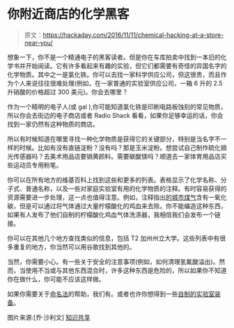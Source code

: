 # 你附近商店的化学黑客

> 原文：<https://hackaday.com/2016/11/11/chemical-hacking-at-a-store-near-you/>

想象一下，你不是一个精通电子的黑客读者。但是你在车库拍卖中找到一本旧的化学书并开始阅读。它有许多看起来有趣的实验，但它们都需要有奇怪的异国名字的化学物质。其中之一是氯化铁。你可以去找一家科学供应公司，但这很贵，而且作为个人来说往往很难处理(例如，在一家普通的实验室供应公司，一箱 6 升的 2.5 升硝酸的价格超过 300 美元)。你会去哪里？

作为一个精明的电子人(或 gal ),你可能知道氯化铁是印刷电路板蚀刻的常见物质，所以你会去街边的电子商店或者 Radio Shack 看看，如果你足够幸运的话，你会找到一家仍然有这种物质的商店。

所以有时候知道在哪里寻找一种化学物质是获得它的关键部分，特别是当名字不一样的时候。比如有没有直链淀粉？没有吗？那是玉米淀粉。想尝试自己制作硫化镉光传感器吗？去美术用品店要镉黄颜料。需要碳酸镁吗？顺道去一家体育用品店买些运动员专用粉笔。

你可以在所有地方的维基百科上找到这些和更多的列表。表格显示了化学名称、分子式、普通名称，以及一些对家庭实验室有用的化学物质的注释。有时容易获得的资源需要进一步处理，这一点也值得注意。例如，注释指出[的城市煤气](https://en.wikipedia.org/wiki/Town_gas)含有一氧化碳，但是可以通过将气体通过大量柠檬酸化的鸡血来去除。你不能编造这种东西，如果有人发布了他们自制的柠檬酸化鸡血气体洗涤器，我相信我们会发布一个链接。

你可以在其他几个地方查找类似的信息，包括 T2 加州州立大学。这些列表中有很多重复的地方，你当然可以用谷歌找到其他的。

当然，你需要小心。有一些关于安全的注意事项(例如，如何清理氢氟酸溢出)。然而，当使用不当或与其他东西混合时，许多这种东西是危险的，所以如果你不知道你在做什么，你可能不应该这样做。

如果你需要关于[命名法](https://hackaday.com/2016/10/20/chemical-nomenclature/)的帮助，我们有。或者也许你想得到一些[自制的实验室装备](https://hackaday.com/2016/07/29/books-you-should-read-the-annotated-build-it-yourself-science-laboratory/)。

图片来源:[乔·沙利文] [知识共享](http://creativecommons.org/licenses/by/2.0)